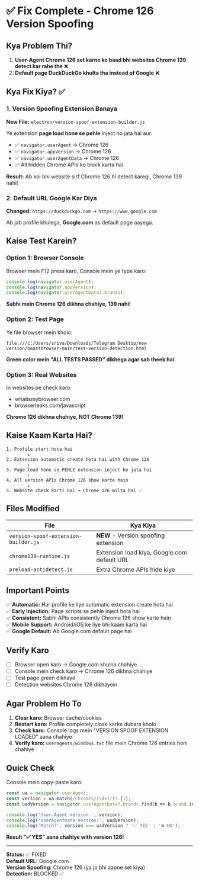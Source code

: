 # ✅ Fix Complete - Chrome 126 Version Spoofing

## Kya Problem Thi?

1. **User-Agent Chrome 126 set karne ke baad bhi websites Chrome 139 detect kar rahe the** ❌
2. **Default page DuckDuckGo khulta tha instead of Google** ❌

## Kya Fix Kiya? ✅

### 1. Version Spoofing Extension Banaya
**New File:** `electron/version-spoof-extension-builder.js`

Ye extension **page load hone se pehle** inject ho jata hai aur:
- ✅ `navigator.userAgent` → Chrome 126
- ✅ `navigator.appVersion` → Chrome 126  
- ✅ `navigator.userAgentData` → Chrome 126
- ✅ All hidden Chrome APIs ko block karta hai

**Result:** Ab koi bhi website sirf Chrome 126 hi detect karegi, Chrome 139 nahi!

### 2. Default URL Google Kar Diya
**Changed:** `https://duckduckgo.com` → `https://www.google.com`

Ab jab profile khulega, **Google.com** as default page aayega.

## Kaise Test Karein?

### Option 1: Browser Console
Browser mein F12 press karo, Console mein ye type karo:

```javascript
console.log(navigator.userAgent);
console.log(navigator.appVersion);
console.log(navigator.userAgentData?.brands);
```

**Sabhi mein Chrome 126 dikhna chahiye, 139 nahi!**

### Option 2: Test Page
Ye file browser mein kholo:
```
file:///c:/Users/sriva/Downloads/Telegram Desktop/new version/beastbrowser-main/test-version-detection.html
```

**Green color mein "ALL TESTS PASSED" dikhega agar sab theek hai.**

### Option 3: Real Websites
In websites pe check karo:
- whatismybrowser.com
- browserleaks.com/javascript

**Chrome 126 dikhna chahiye, NOT Chrome 139!**

## Kaise Kaam Karta Hai?

```
1. Profile start hota hai
        ↓
2. Extension automatic create hota hai with Chrome 126
        ↓
3. Page load hone se PEHLE extension inject ho jata hai
        ↓
4. All version APIs Chrome 126 show karte hain
        ↓
5. Website check karti hai → Chrome 126 milta hai ✅
```

## Files Modified

| File | Kya Kiya |
|------|----------|
| `version-spoof-extension-builder.js` | **NEW** - Version spoofing extension |
| `chrome139-runtime.js` | Extension load kiya, Google.com default URL |
| `preload-antidetect.js` | Extra Chrome APIs hide kiye |

## Important Points

✅ **Automatic:** Har profile ke liye automatic extension create hota hai  
✅ **Early Injection:** Page scripts se pehle inject hota hai  
✅ **Consistent:** Sabhi APIs consistently Chrome 126 show karte hain  
✅ **Mobile Support:** Android/iOS ke liye bhi kaam karta hai  
✅ **Google Default:** Ab Google.com default page hai  

## Verify Karo

- [ ] Browser open karo → Google.com khulna chahiye
- [ ] Console mein check karo → Chrome 126 dikhna chahiye
- [ ] Test page green dikhaye
- [ ] Detection websites Chrome 126 dikhayein

## Agar Problem Ho To

1. **Clear karo:** Browser cache/cookies
2. **Restart karo:** Profile completely close karke dubara kholo
3. **Check karo:** Console logs mein "VERSION SPOOF EXTENSION LOADED" aana chahiye
4. **Verify karo:** `useragents/windows.txt` file mein Chrome 126 entries honi chahiye

## Quick Check

Console mein copy-paste karo:

```javascript
const ua = navigator.userAgent;
const version = ua.match(/Chrome\/(\d+)/)?.[1];
const uadVersion = navigator.userAgentData?.brands.find(b => b.brand.includes('Chrome'))?.version;

console.log('User-Agent Version:', version);
console.log('UserAgentData Version:', uadVersion);
console.log('Match?', version === uadVersion ? '✅ YES' : '❌ NO');
```

**Result "✅ YES" aana chahiye with version 126!**

---

**Status:** ✅ FIXED  
**Default URL:** Google.com  
**Version Spoofing:** Chrome 126 (ya jo bhi aapne set kiya)  
**Detection:** BLOCKED ✅
